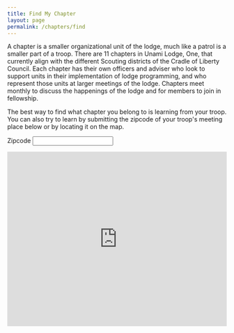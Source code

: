 ```yaml
---
title: Find My Chapter
layout: page
permalink: /chapters/find
---
```


A chapter is a smaller organizational unit of the lodge, much like a patrol is a smaller part of a troop. There are 11 chapters in Unami Lodge, One, that currently align with the different Scouting districts of the Cradle of Liberty Council. Each chapter has their own officers and adviser who look to support units in their implementation of lodge programming, and who represent those units at larger meetings of the lodge. Chapters meet monthly to discuss the happenings of the lodge and for members to join in fellowship.

The best way to find what chapter you belong to is learning from your troop. You can also try to learn by submitting the zipcode of your troop's meeting place below or by locating it on the map.

<form id="findchapterform" onsubmit="event.preventDefault();">
  <div class="form-group">
    <label for="zip">Zipcode</label>
    <input type="number" class="form-control col-3" name="zip" id="findchapterform-zip" placeholder="" value="" maxlength="5" required>
  </div>
</form>

<span id="alert-response"></span>

<iframe src="https://www.google.com/maps/d/embed?mid=1cEJd5Fv4sfaouJ9mOJ66Hwj2l80&hl=en" width="100%" height="400" frameborder="0" class="mt-3"></iframe>

<script type="text/javascript">

chapters = {{ site.data.chapters | jsonify }};

const input = document.querySelector('input');
input.addEventListener('input', updateValue);

var chapters_matched =[];
var multiple_text = "The zipcode you entered aligns with the chapters below. Either use the map to see which chapter you are in or contact one of the leaders from your unit or chapter.";

function updateValue(e) {
  if(e.target.value.toString().length > 4)
  {
    for (var i=0; i < chapters.length; i++)
    {
      for (var j=0; j < chapters[i]["zip"].length; j++)
      {
        if (chapters[i]["zip"][j] == e.target.value)
        {
          chapters_matched.push(chapters[i]);
        }
      }
    }
    if(chapters_matched.length === 1)
      window.location.href = "/chapters/" + chapters_matched[0]["email"];
    if(chapters_matched.length > 1)
    {
      var alert_div = document.getElementById("alert-response");
      alert_div.innerHTML = "<div class=\"alert alert-info hidden\" role=\"alert\" id=\"alert-response\">"
      + multiple_text
      + "<ul><li><a href=\"/chapters/"
      + chapters_matched[0]["email"]
      + "\">"
      + chapters_matched[0]["chapter-name"]
      + "</a></li><li><a href=\"/chapters/"
      + chapters_matched[1]["email"]
      + "\">"
      + chapters_matched[1]["chapter-name"]
      + "</a></li></ul></div>";
    }
  };
}

</script>

